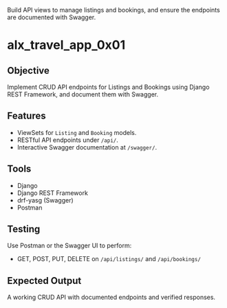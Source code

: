 Build API views to manage listings and bookings, and ensure the endpoints are documented with Swagger.


# alx_travel_app_0x01

## Objective
Implement CRUD API endpoints for Listings and Bookings using Django REST Framework, and document them with Swagger.

## Features
- ViewSets for `Listing` and `Booking` models.
- RESTful API endpoints under `/api/`.
- Interactive Swagger documentation at `/swagger/`.

## Tools
- Django
- Django REST Framework
- drf-yasg (Swagger)
- Postman

## Testing
Use Postman or the Swagger UI to perform:
- GET, POST, PUT, DELETE on `/api/listings/` and `/api/bookings/`

## Expected Output
A working CRUD API with documented endpoints and verified responses.
